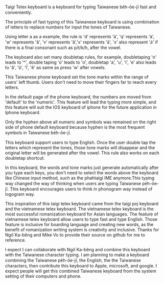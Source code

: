 Taigi Telex keyboard is a keyboard for typing Taiwanese be̍h-ōe-jī fast and conveniently.

The principle of fast typing of this Taiwanese keyboard is using combination of letters to replace numbers for input the tones of Taiwanese.

Using letter a as a example, the rule is 'd' represents 'á', 'q' represents 'à', 'w' represents 'â', 'v' represents 'ă','x' represents 'ā', 'x' also represent 'a̍' if there is a final consonant such as p/t/k/h, after the vowel.

The keyboard also set many doubletap rules, for example, doubletaping 'n' leads to 'ⁿ', double taping 'o' leads to 'o͘', doubletap 'a', 'u', 'i', 'e' also leads to 'â', 'û', 'î', 'ê' as same as press 'w' after vowels.

This Taiwanese phone keyboard set the tone marks within the range of users' left thumb. Users don't need to move their fingers far to reach every letters. 

In the default page of the phone keyboard, the numbers are moved from 'default' to the 'numeric'. This feature will lead the typing more simple, and this feature will suit the IOS keyboard of iphone for the future application in Iphone keyboard.

Only the hyphen above all numeric and symbols was remained on the right side of phone default keyboard because hyphen is the most frequent symbols in Taiwanese be̍h-ōe-jī.

This keyboard support users to type English. Once the user double tap the letters which represent the tones, those tone marks will disappear and the original letter will be generated after the vowel. This rule also works on each doubletap shortcut.

In this keyboard, the words and tone marks just generate automatically after you type each keys, you don't need to select the words above the keyboard like Chinese input method, such as the phahtaigi IME anymore.This typing way changed the way of thinking when users are typing Taiwanese pe̍h-ōe-jī.
This keyboard encourages users to think in phonogram way instead of logogram way.

This inspiration of this taigi telex keyboard came from the taigi poj keyboard and the vietnamese telex keyboard. The vietnamese telex keyboard is the most successful romanization keyboard for Asian languages. 
The feature of vietnamese telex keyboard allow users to type fast and type English. Those feature is inclusive for boarding language and creating new words, as the benefit of romanization writing system is creativity and inclusive.
Thanks for Ngô͘ Ka-bêng and Mike Vo to provide their source on github for me to reference.

I expect I can collaborate with Ngô͘ Ka-bêng and combine this keyboard with the Taiwanese character typing. I am planning to make a keyboard combining the Taiwanese pe̍h-ōe-jī, the English, the the Taiwanese characters, then contribute this keyboard to Apple, microsoft, and google.
I expect people will get this combined Taiwanese keyboard from the system setting of their computers and phone.


